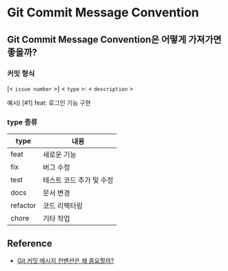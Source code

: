 # Git Commit Message Convention

## Git Commit Message Convention은 어떻게 가져가면 좋을까?

### 커밋 형식

[< `issue number` >] < `type` >: < `description` >

예시) [#1] feat: 로그인 기능 구현

### type 종류

| type     | 내용             |
|----------|----------------|
| feat     | 새로운 기능         |
| fix      | 버그 수정          |
| test     | 테스트 코드 추가 및 수정 |
| docs     | 문서 변경          |
| refactor | 코드 리팩터링        |
| chore    | 기타 작업          |


## Reference
* [Git 커밋 메시지 컨벤션은 왜 중요할까?](https://yozm.wishket.com/magazine/detail/1974/)